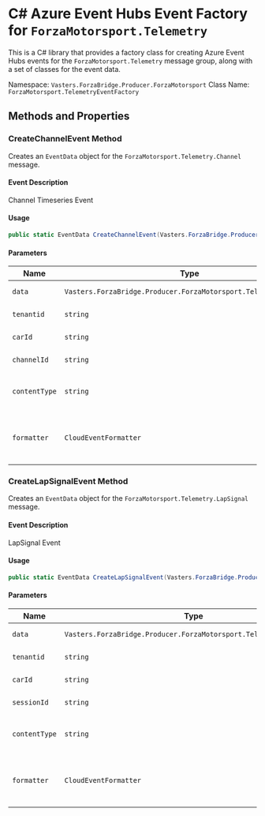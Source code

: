 
# C# Azure Event Hubs Event Factory for `ForzaMotorsport.Telemetry`

This is a C# library that provides a factory class for creating Azure Event Hubs
events for the `ForzaMotorsport.Telemetry` message group, along with a set of classes
for the event data.

Namespace: `Vasters.ForzaBridge.Producer.ForzaMotorsport`
Class Name: `ForzaMotorsport.TelemetryEventFactory`

## Methods and Properties



### CreateChannelEvent Method

Creates an `EventData` object for the `ForzaMotorsport.Telemetry.Channel` message.
#### Event Description

Channel Timeseries Event

#### Usage

```csharp
public static EventData CreateChannelEvent(Vasters.ForzaBridge.Producer.ForzaMotorsport.Telemetry.Channel data, string tenantid, string carId, string channelId, string contentType = "application/json+gzip", CloudEventFormatter? formatter = null);
```

#### Parameters

| Name | Type | Description |
| ---- | ---- | ----------- |
| `data` | `Vasters.ForzaBridge.Producer.ForzaMotorsport.Telemetry.Channel` | The data to include in the event |
| `tenantid` | `string` | URI template argument |
| `carId` | `string` | URI template argument |
| `channelId` | `string` | URI template argument |
| `contentType` | `string` | The content type of the event data. Defaults to `application/json+gzip` |
| `formatter` | `CloudEventFormatter` | The formatter to use for structured CloudEvents mode. Defaults to `null` (binary mode) |

### CreateLapSignalEvent Method

Creates an `EventData` object for the `ForzaMotorsport.Telemetry.LapSignal` message.
#### Event Description

LapSignal Event

#### Usage

```csharp
public static EventData CreateLapSignalEvent(Vasters.ForzaBridge.Producer.ForzaMotorsport.Telemetry.LapSignal data, string tenantid, string carId, string sessionId, string contentType = "application/json+gzip", CloudEventFormatter? formatter = null);
```

#### Parameters

| Name | Type | Description |
| ---- | ---- | ----------- |
| `data` | `Vasters.ForzaBridge.Producer.ForzaMotorsport.Telemetry.LapSignal` | The data to include in the event |
| `tenantid` | `string` | URI template argument |
| `carId` | `string` | URI template argument |
| `sessionId` | `string` | URI template argument |
| `contentType` | `string` | The content type of the event data. Defaults to `application/json+gzip` |
| `formatter` | `CloudEventFormatter` | The formatter to use for structured CloudEvents mode. Defaults to `null` (binary mode) |
